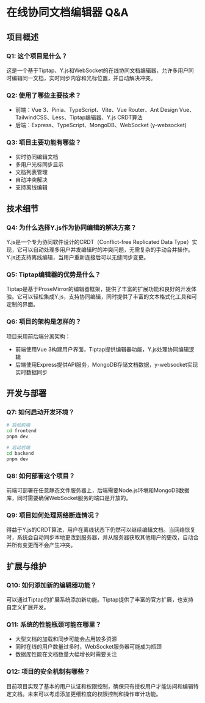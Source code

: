 # 在线协同文档编辑器 Q&A

## 项目概述

### Q1: 这个项目是什么？
这是一个基于Tiptap、Y.js和WebSocket的在线协同文档编辑器，允许多用户同时编辑同一文档，实时同步内容和光标位置，并自动解决冲突。

### Q2: 使用了哪些主要技术？
- 前端：Vue 3、Pinia、TypeScript、Vite、Vue Router、Ant Design Vue、TailwindCSS、Less、Tiptap编辑器、Y.js CRDT算法
- 后端：Express、TypeScript、MongoDB、WebSocket (y-websocket)

### Q3: 项目主要功能有哪些？
- 实时协同编辑文档
- 多用户光标同步显示
- 文档列表管理
- 自动冲突解决
- 支持离线编辑
  
## 技术细节

### Q4: 为什么选择Y.js作为协同编辑的解决方案？
Y.js是一个专为协同软件设计的CRDT（Conflict-free Replicated Data Type）实现，它可以自动处理多用户并发编辑时的冲突问题，无需复杂的手动合并操作。Y.js还支持离线编辑，当用户重新连接后可以无缝同步变更。

### Q5: Tiptap编辑器的优势是什么？
Tiptap是基于ProseMirror的编辑器框架，提供了丰富的扩展功能和良好的开发体验。它可以轻松集成Y.js，支持协同编辑，同时提供了丰富的文本格式化工具和可定制的界面。

### Q6: 项目的架构是怎样的？
项目采用前后端分离架构：
- 前端使用Vue 3构建用户界面，Tiptap提供编辑器功能，Y.js处理协同编辑逻辑
- 后端使用Express提供API服务，MongoDB存储文档数据，y-websocket实现实时数据同步

## 开发与部署

### Q7: 如何启动开发环境？
```bash
# 启动前端
cd frontend
pnpm dev

# 启动后端
cd backend
pnpm dev
```

### Q8: 如何部署这个项目？
前端可部署在任意静态文件服务器上，后端需要Node.js环境和MongoDB数据库，同时需要确保WebSocket服务的端口是开放的。

### Q9: 项目如何处理网络断连情况？
得益于Y.js的CRDT算法，用户在离线状态下仍然可以继续编辑文档。当网络恢复时，系统会自动同步本地更改到服务器，并从服务器获取其他用户的更改，自动合并所有变更而不会产生冲突。

## 扩展与维护

### Q10: 如何添加新的编辑器功能？
可以通过Tiptap的扩展系统添加新功能。Tiptap提供了丰富的官方扩展，也支持自定义扩展开发。

### Q11: 系统的性能瓶颈可能在哪里？
- 大型文档的加载和同步可能会占用较多资源
- 同时在线的用户数量过多时，WebSocket服务器可能成为瓶颈
- 数据库性能在文档数量大幅增长时需要关注

### Q12: 项目的安全机制有哪些？
目前项目实现了基本的用户认证和权限控制，确保只有授权用户才能访问和编辑特定文档。未来可以考虑添加更细粒度的权限控制和操作审计功能。
